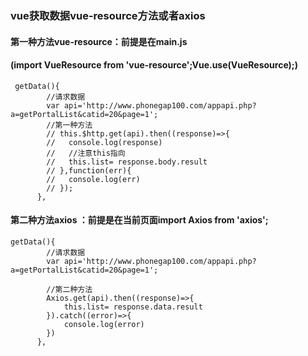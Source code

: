 ### vue获取数据vue-resource方法或者axios 
#### 第一种方法vue-resource：前提是在main.js
#### (import VueResource from 'vue-resource';Vue.use(VueResource);)


```
 getData(){
        //请求数据
        var api='http://www.phonegap100.com/appapi.php?a=getPortalList&catid=20&page=1';
        //第一种方法
        // this.$http.get(api).then((response)=>{
        //   console.log(response)
        //   //注意this指向
        //   this.list= response.body.result
        // },function(err){
        //   console.log(err)
        // });
      },
```
#### 第二种方法axios ：前提是在当前页面import Axios from 'axios';

```
getData(){
        //请求数据
        var api='http://www.phonegap100.com/appapi.php?a=getPortalList&catid=20&page=1';
    
        //第二种方法
        Axios.get(api).then((response)=>{
            this.list= response.data.result
        }).catch((error)=>{
            console.log(error)
        })
      },
```

